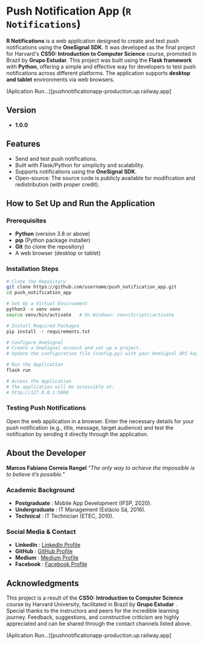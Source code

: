 # Push Notification App (`R Notifications`)

**R Notifications** is a web application designed to create and test push notifications using the **OneSignal SDK**. It was developed as the final project for Harvard's **CS50: Introduction to Computer Science** course, promoted in Brazil by **Grupo Estudar**. This project was built using the **Flask framework** with **Python**, offering a simple and effective way for developers to test push notifications across different platforms. The application supports **desktop and tablet** environments via web browsers.

(Aplication Run...)[pushnotificationapp-production.up.railway.app]

## Version

- **1.0.0**

## Features

- Send and test push notifications.
- Built with Flask/Python for simplicity and scalability.
- Supports notifications using the **OneSignal SDK**.
- Open-source: The source code is publicly available for modification and redistribution (with proper credit).

## How to Set Up and Run the Application

### Prerequisites

- **Python** (version 3.8 or above)
- **pip** (Python package installer)
- **Git** (to clone the repository)
- A web browser (desktop or tablet)

### Installation Steps

```bash
# Clone the Repository
git clone https://github.com/username/push_notification_app.git
cd push_notification_app

# Set Up a Virtual Environment
python3 -m venv venv
source venv/bin/activate   # On Windows: venv\Scripts\activate

# Install Required Packages
pip install -r requirements.txt

# Configure OneSignal
# Create a OneSignal account and set up a project.
# Update the configuration file (config.py) with your OneSignal API key and app ID.

# Run the Application
flask run

# Access the Application
# The application will be accessible at:
# http://127.0.0.1:5000
```

### Testing Push Notifications

Open the web application in a browser. Enter the necessary details for your push notification (e.g., title, message, target audience) and test the notification by sending it directly through the application.

## About the Developer

**Marcos Fabiano Correia Rangel**
*"The only way to achieve the impossible is to believe it’s possible."*

### Academic Background

* **Postgraduate** : Mobile App Development (IFSP, 2020).
* **Undergraduate** : IT Management (Estácio Sá, 2016).
* **Technical** : IT Technician (ETEC, 2010).

### Social Media & Contact

* **LinkedIn** : [LinkedIn Profile](#)
* **GitHub** : [GitHub Profile](#)
* **Medium** : [Medium Profile](#)
* **Facebook** : [Facebook Profile](#)

## Acknowledgments

This project is a result of the **CS50: Introduction to Computer Science** course by Harvard University, facilitated in Brazil by  **Grupo Estudar** . Special thanks to the instructors and peers for the incredible learning journey. Feedback, suggestions, and constructive criticism are highly appreciated and can be shared through the contact channels listed above.

 (Aplication Run...)[pushnotificationapp-production.up.railway.app]
